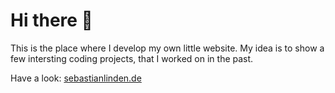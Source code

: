 # Hi there 👋

This is the place where I develop my own little website. My idea is to show a few intersting coding projects, that I worked on in the past.

Have a look: [sebastianlinden.de](www.sebastianlinden.de)


<!--
**sebastian-linden/sebastian-linden** is a ✨ _special_ ✨ repository because its `README.md` (this file) appears on your GitHub profile.

Here are some ideas to get you started:

- 🔭 I’m currently working on ...
- 🌱 I’m currently learning ...
- 👯 I’m looking to collaborate on ...
- 🤔 I’m looking for help with ...
- 💬 Ask me about ...
- 📫 How to reach me: ...
- 😄 Pronouns: ...
- ⚡ Fun fact: ...
-->
